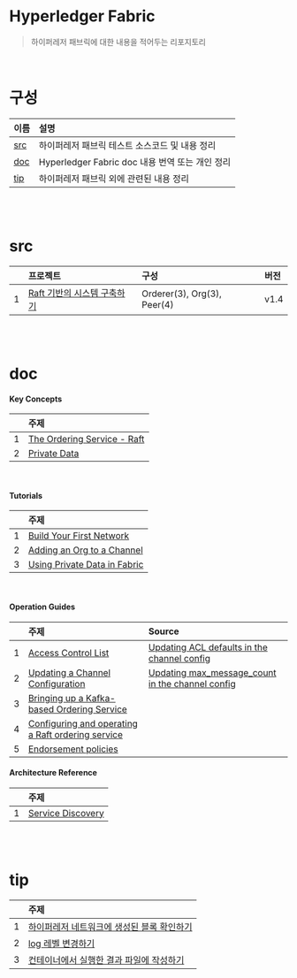 # Hyperledger Fabric

> 하이퍼레저 패브릭에 대한 내용을 적어두는 리포지토리

<br>

# 구성

| 이름 | 설명 | 
| :--- | :-------- |
| [src](#src) | 하이퍼레저 패브릭 테스트 소스코드 및 내용 정리 |
| [doc](#doc) | Hyperledger Fabric doc 내용 번역 또는 개인 정리 |
| [tip](#tip) | 하이퍼레저 패브릭 외에 관련된 내용 정리 |

<br>
<br>

# src

| | 프로젝트 | 구성 | 버전 | 
| :--: | :------- | :---- | :---- | 
| 1 | [Raft 기반의 시스템 구축하기](/src/v1.4/raft_multi/info.md) | Orderer(3), Org(3), Peer(4) | v1.4 |  

<br>
<br>


# doc 

#### Key Concepts

| | 주제 |
| :--: | :------- |
| 1 | [The Ordering Service - Raft](/doc/key_concept/raft.md) |
| 2 | [Private Data](/doc/key_concept/private_data.md) |

<br>

#### Tutorials

| | 주제 |
| :--: | :------- |
| 1 | [Build Your First Network](/doc/tutorials/build_your_first_network.md) |
| 2 | [Adding an Org to a Channel](/doc/tutorials/add_org_to_channel.md) | 
| 3 | [Using Private Data in Fabric](/doc/tutorials/using_private_data_in_fabric.md) | 

<br>

#### Operation Guides

| | 주제 | Source |
| :--: | :------- | :--------- |
| 1 | [Access Control List](/doc/op_guides/access_control_list.md) | [Updating ACL defaults in the channel config](/doc/op_guides/updating_acl_defaults_in_the_channel_config.md) |
| 2 | [Updating a Channel Configuration](/doc/op_guides/updating_a_channel_configuration.md) | [Updating max_message_count in the channel config](/doc/op_guides/updating_max_message_count.md)
| 3 | [Bringing up a Kafka-based Ordering Service](/doc/op_guides/kafka_service.md) |
| 4 | [Configuring and operating a Raft ordering service](/doc/op_guides/raft_service.md) |
| 5 | [Endorsement policies](/doc/op_guides/endorsement_policies.md) |

#### Architecture Reference

| | 주제 |
| :--: | :------- | 
| 1 | [Service Discovery](/doc/archi_ref/service_discovery.md) |

<br>
<br>

# tip

| | 주제 | 
| :--: | :------- |
| 1 | [하이퍼레저 네트워크에 생성된 블록 확인하기](/tip/block_physical_path.md) 
| 2 | [log 레벨 변경하기](/tip/change_log_level.md)
| 3 | [컨테이너에서 실행한 결과 파일에 작성하기](/tip/get_result_file_from_container.md)


